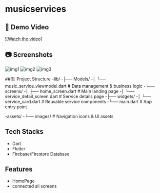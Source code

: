 # musicservices
## 🎥 Demo Video
[![Watch the video]](https://drive.google.com/file/d/1fc6F4-qdiIB8q-xnvxE8edCD_m0nDyZn/view?usp=sharing)

## 📷 Screenshots
<img src="https://i.postimg.cc/1tCXm9RP/homepage.png" alt="img1">
<img src="https://i.postimg.cc/CMbMrHkS/screen.png" alt="img2">
<img src="https://i.postimg.cc/q7491ysD/firebase.png" alt="img3">

##🏗️ Project Structure
-lib/
-├── Models/
-│   └── music_service_viewmodel.dart    # Data management & business logic
-├── screens/
-│   ├── home_screen.dart               # Main landing page
-│   └── service_detail_screen.dart     # Service details page
-├── widgets/
-│   └── service_card.dart              # Reusable service components
-└── main.dart                          # App entry point

-assets/
-└── images/                            # Navigation icons & UI assets

## Tech Stacks
- Dart
- Flutter
- Firebase/Firestore Database
  

## Features
- HomePage                         
- connected all screens

         
    
